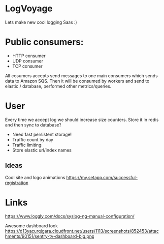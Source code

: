 # LogVoyage

Lets make new cool logging Saas :)

# Public consumers:
- HTTP consumer
- UDP consumer
- TCP consumer

All cosumers accepts send messages to one main consumers which sends data to Amazon SQS.
Then it will be consumed by workers and send to elastic / database, performed other metrics/queries.

# User
Every time we accept log we should increase size counters. Store it in redis and then sync to database?
- Need fast persistent storage!
- Traffic count by day
- Traffic limiting
- Store elastic url/index names

## Ideas
Cool site and logo animations
https://my.setapp.com/successful-registration


# Links
https://www.loggly.com/docs/syslog-ng-manual-configuration/

Awesome dashboard look
https://d13yacurqjgara.cloudfront.net/users/1113/screenshots/852453/attachments/90151/sentry-tv-dashboard-big.png
